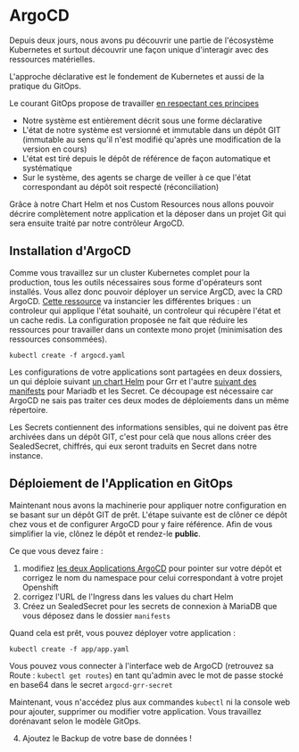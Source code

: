 # ArgoCD

Depuis deux jours, nous avons pu découvrir une partie de l'écosystème Kubernetes et surtout découvrir une façon unique d'interagir avec des ressources matérielles.

L'approche déclarative est le fondement de Kubernetes et aussi de la pratique du GitOps.

Le courant GitOps propose de travailler [en respectant ces principes](https://github.com/open-gitops/documents/blob/v1.0.0/PRINCIPLES.md) 

- Notre système est entièrement décrit sous une forme déclarative
- L'état de notre système est versionné et immutable dans un dépôt GIT (immutable au sens qu'il n'est modifié qu'après une modification de la version en cours)
- L'état est tiré depuis le dépôt de référence de façon automatique et systématique
- Sur le système, des agents se charge de veiller à ce que l'état correspondant au dépôt soit respecté (réconciliation)

Grâce à notre Chart Helm et nos Custom Resources nous allons pouvoir décrire complètement notre application et la déposer dans un projet Git qui sera ensuite traité par notre contrôleur ArgoCD.

## Installation d'ArgoCD

Comme vous travaillez sur un cluster Kubernetes complet pour la production, tous les outils nécessaires sous forme d'opérateurs sont installés. Vous allez donc pouvoir déployer un service ArgCD, avec la CRD ArgoCD. [Cette ressource](/argocd/argocd.yaml) va instancier les différentes briques : un controleur qui applique l'état souhaité, un controleur qui récupère l'état et un cache redis. La configuration proposée ne fait que réduire les ressources pour travailler dans un contexte mono projet (minimisation des ressources consommées).

```
kubectl create -f argocd.yaml
```

Les configurations de votre applications sont partagées en deux dossiers, un qui déploie suivant [un chart Helm](/argocd/app/helm) pour Grr et l'autre [suivant des manifests](/argocd/app/manifests) pour Mariadb et les Secret. Ce découpage est nécessaire car ArgoCD ne sais pas traiter ces deux modes de déploiements dans un même répertoire.

Les Secrets contiennent des informations sensibles, qui ne doivent pas être archivées dans un dépôt GIT, c'est pour celà que nous allons créer des SealedSecret, chiffrés, qui eux seront traduits en Secret dans notre instance.

## Déploiement de l'Application en GitOps

Maintenant nous avons la machinerie pour appliquer notre configuration en se basant sur un dépôt GIT de prêt. L'étape suivante est de clôner ce dépôt chez vous et de configurer ArgoCD pour y faire référence. Afin de vous simplifier la vie, clônez le dépôt et rendez-le **public**.

Ce que vous devez faire :

1) modifiez [les deux Applications ArgoCD](/argocd/app/app.yaml) pour pointer sur votre dépôt et corrigez le nom du namespace pour celui correspondant à votre projet Openshift
2) corrigez l'URL de l'Ingress dans les values du chart Helm
3) Créez un SealedSecret pour les secrets de connexion à MariaDB que vous déposez dans le dossier `manifests`

Quand cela est prêt, vous pouvez déployer votre application :

```
kubectl create -f app/app.yaml
```

Vous pouvez vous connecter à l'interface web de ArgoCD (retrouvez sa Route : `kubectl get routes`) en tant qu'admin avec le mot de passe stocké en base64 dans le secret `argocd-grr-secret`

Maintenant, vous n'accédez plus aux commandes `kubectl` ni la console web pour ajouter, supprimer ou modifier votre application. Vous travaillez dorénavant selon le modèle GitOps.

4) Ajoutez le Backup de votre base de données !